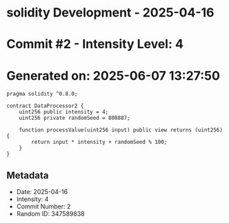 ﻿# solidity Development - 2025-04-16
# Commit #2 - Intensity Level: 4
# Generated on: 2025-06-07 13:27:50
```solidity
pragma solidity ^0.8.0;

contract DataProcessor2 {
    uint256 public intensity = 4;
    uint256 private randomSeed = 808887;

    function processValue(uint256 input) public view returns (uint256) {
        return input * intensity + randomSeed % 100;
    }
}
```
## Metadata
- Date: 2025-04-16
- Intensity: 4
- Commit Number: 2
- Random ID: 347589838
